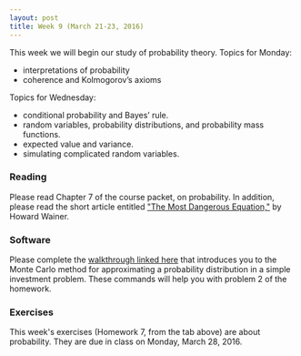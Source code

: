 ```yaml
---
layout: post
title: Week 9 (March 21-23, 2016)
---
```


This week we will begin our study of probability theory.  Topics for Monday:  
- interpretations of probability  
- coherence and Kolmogorov’s axioms  

Topics for Wednesday:  
- conditional probability and Bayes’ rule.  
- random variables, probability distributions, and probability mass functions.  
- expected value and variance.  
- simulating complicated random variables.  


### Reading

Please read Chapter 7 of the course packet, on probability.  In addition, please read the short article entitled ["The Most Dangerous Equation,"](http://press.princeton.edu/chapters/s8863.pdf) by Howard Wainer.  

### Software 

Please complete the [walkthrough linked here](http://jgscott.github.io/teaching/r/montecarlo/montecarlo_intro.html) that introduces you to the Monte Carlo method for approximating a probability distribution in a simple investment problem.  These commands will help you with problem 2 of the homework.  

### Exercises

This week's exercises (Homework 7, from the tab above) are about probability.  They are due in class on Monday, March 28, 2016.

